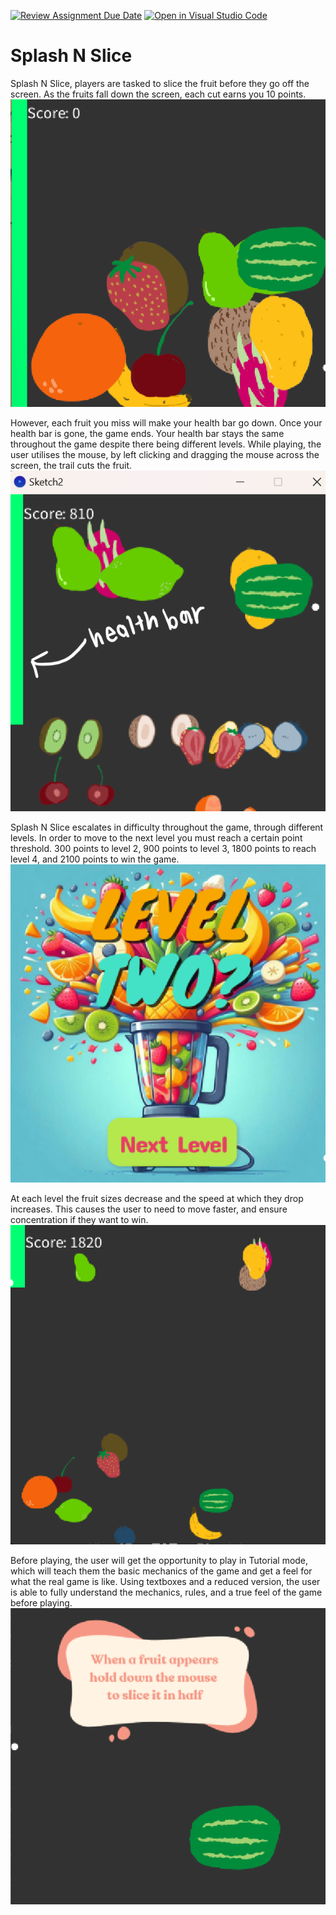 [![Review Assignment Due Date](https://classroom.github.com/assets/deadline-readme-button-24ddc0f5d75046c5622901739e7c5dd533143b0c8e959d652212380cedb1ea36.svg)](https://classroom.github.com/a/B2OnycBl)
[![Open in Visual Studio Code](https://classroom.github.com/assets/open-in-vscode-718a45dd9cf7e7f842a935f5ebbe5719a5e09af4491e668f4dbf3b35d5cca122.svg)](https://classroom.github.com/online_ide?assignment_repo_id=15158023&assignment_repo_type=AssignmentRepo)
# Splash N Slice

Splash N Slice, players are tasked to slice the fruit before they go off the screen. As the fruits fall down the screen, each cut earns you 10 points. 
![](fruitfalling.png) 

However, each fruit you miss will make your health bar go down. Once your health bar is gone, the game ends. Your health bar stays the same throughout the game despite there being different levels. While playing, the user utilises the mouse, by left clicking and dragging the mouse across the screen, the trail cuts the fruit. 
![](Healthbar.png)

Splash N Slice escalates in difficulty throughout the game, through different levels. In order to move to the next level you must reach a certain point threshold. 300 points to level 2, 900 points to level 3, 1800 points to reach level 4, and 2100 points to win the game. 
![](leveltwoscreen.png)

At each level the fruit sizes decrease and the speed at which they drop increases. This causes the user to need to move faster, and ensure concentration if they want to win.
![](smallerfruit.png)

Before playing, the user will get the opportunity to play in Tutorial mode, which will teach them the basic mechanics of the game and get a feel for what the real game is like. Using textboxes and a reduced version, the user is able to fully understand the mechanics, rules, and a true feel of the game before playing.
![](tutorialscreen.png)
